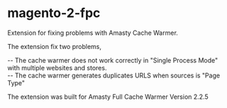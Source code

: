 # magento-2-fpc
Extension for fixing problems with Amasty Cache Warmer.

The extension fix two problems,

-- The cache warmer does not work correctly in "Single Process Mode" with multiple websites and stores.  
-- The cache warmer generates duplicates URLS when sources is "Page Type"

The extension was built for Amasty Full Cache Warmer Version 2.2.5
